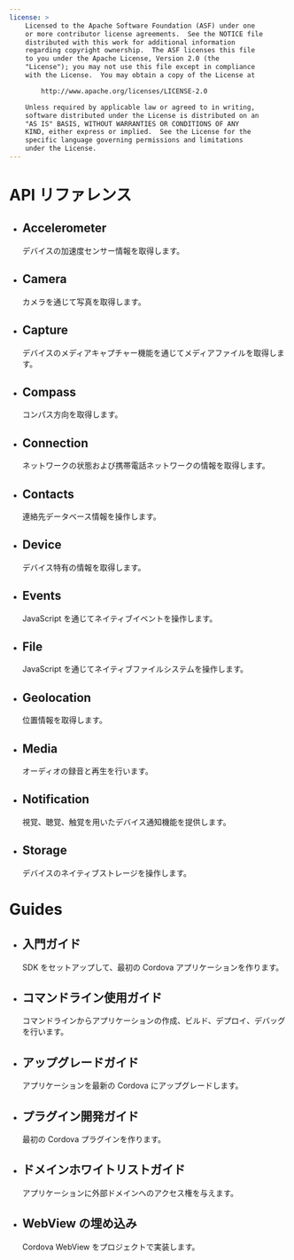 ```yaml
---
license: >
    Licensed to the Apache Software Foundation (ASF) under one
    or more contributor license agreements.  See the NOTICE file
    distributed with this work for additional information
    regarding copyright ownership.  The ASF licenses this file
    to you under the Apache License, Version 2.0 (the
    "License"); you may not use this file except in compliance
    with the License.  You may obtain a copy of the License at

        http://www.apache.org/licenses/LICENSE-2.0

    Unless required by applicable law or agreed to in writing,
    software distributed under the License is distributed on an
    "AS IS" BASIS, WITHOUT WARRANTIES OR CONDITIONS OF ANY
    KIND, either express or implied.  See the License for the
    specific language governing permissions and limitations
    under the License.
---
```


<div id="home">
    <h1>API リファレンス</h1>
    <ul>
        <li>
            <h2>Accelerometer</h2>
            <span>デバイスの加速度センサー情報を取得します。</span>
        </li>
        <li>
            <h2>Camera</h2>
            <span>カメラを通じて写真を取得します。</span>
        </li>
        <li>
            <h2>Capture</h2>
            <span>デバイスのメディアキャプチャー機能を通じてメディアファイルを取得します。</span>
        </li>
        <li>
            <h2>Compass</h2>
            <span>コンパス方向を取得します。</span>
        </li>
        <li>
            <h2>Connection</h2>
            <span>ネットワークの状態および携帯電話ネットワークの情報を取得します。</span>
        </li>
        <li>
            <h2>Contacts</h2>
            <span>連絡先データベース情報を操作します。</span>
        </li>
        <li>
            <h2>Device</h2>
            <span>デバイス特有の情報を取得します。</span>
        </li>
        <li>
            <h2>Events</h2>
            <span>JavaScript を通じてネイティブイベントを操作します。</span>
        </li>
        <li>
            <h2>File</h2>
            <span>JavaScript を通じてネイティブファイルシステムを操作します。</span>
        </li>
        <li>
            <h2>Geolocation</h2>
            <span>位置情報を取得します。</span>
        </li>
        <li>
            <h2>Media</h2>
            <span>オーディオの録音と再生を行います。</span>
        </li>
        <li>
            <h2>Notification</h2>
            <span>視覚、聴覚、触覚を用いたデバイス通知機能を提供します。</span>
        </li>
        <li>
            <h2>Storage</h2>
            <span>デバイスのネイティブストレージを操作します。</span>
        </li>
    </ul>
    <h1>Guides</h1>
    <ul>
        <li>
            <h2>入門ガイド</h2>
            <span>SDK をセットアップして、最初の Cordova アプリケーションを作ります。</span>
        </li>
        <li>
            <h2>コマンドライン使用ガイド</h2>
            <span>コマンドラインからアプリケーションの作成、ビルド、デプロイ、デバッグを行います。</span>
        </li>
        <li>
            <h2>アップグレードガイド</h2>
            <span>アプリケーションを最新の Cordova にアップグレードします。</span>
        </li>
        <li>
            <h2>プラグイン開発ガイド</h2>
            <span>最初の Cordova プラグインを作ります。</span>
        </li>
        <li>
            <h2>ドメインホワイトリストガイド</h2>
            <span>アプリケーションに外部ドメインへのアクセス権を与えます。</span>
        </li>
        <li>
            <h2>WebView の埋め込み</h2>
            <span>Cordova WebView をプロジェクトで実装します。</span>
        </li>
    </ul>
</div>
